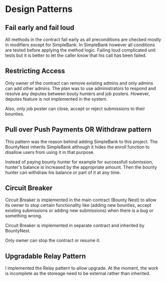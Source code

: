 # Design Patterns

## Fail early and fail loud

All methods in the contract fail early as all preconditions are checked mostly in modifiers except for SimpleBank. In SimpleBank however all conditions are tested before applying the method logic. Failing loud complicated unit tests but it is better to let the caller know that his call has been failed.

## Restricting Access

Only owner of the contract can remove existing admins and only admins can add other admins. The plan was to use administrators to respond and resolve any deputes between bouty hunters and job posters. However, deputes feature is not implemented in the system.

Also, only job poster can close, accept or reject submissions to their bounties.

## Pull over Push Payments OR Withdraw pattern

This pattern was the reason behind adding SimpleBank to this project. The BountyNest inherits SimpleBank although it hides the enroll function to disallow users from using it in that purpose.

Instead of paying bounty hunter for example for successfull submission, hunter's balance is increased by the appropriate amount. Then the bounty hunter can withdraw his balance or part of it at any time.

## Circuit Breaker

Circuit Breaker is implemented in the main contract (Bounty Nest) to allow its owner to stop certain functionality like (adding new bounties, accept existing submissions or adding new submissions) when there is a bug or something wrong.

Circuit Breaker is implemented in separate contract and inherited by BountyNest.

Only owner can stop the contract or resume it.

## Upgradable Relay Pattern

I implemented the Relay pattern to allow upgrade. At the moment, the work is incomplete as the storeage need to be external rather than inherited.